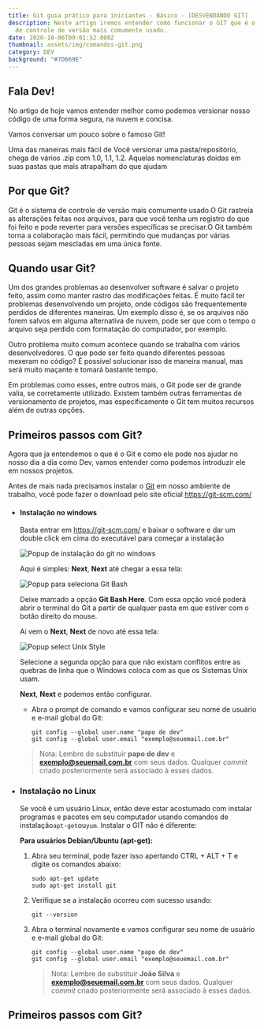 ```yaml
---
title: Git guia prático para iniciantes - Básico - [DESVENDANDO GIT]
description: Neste artigo iremos entender como funcionar o GIT que é o sistema
  de controle de versão mais comumente usado.
date: 2020-10-06T09:01:52.000Z
thumbnail: assets/img/comandos-git.png
category: DEV
background: "#7D669E"
---
```

## Fala Dev!

No artigo de hoje vamos entender melhor como podemos versionar nosso código de uma forma segura, na nuvem e concisa.

Vamos conversar um pouco sobre o famoso Git!

Uma das maneiras mais fácil de Você versionar uma pasta/repositório, chega de vários .zip com 1.0, 1.1, 1.2. Aquelas nomenclaturas doidas em suas pastas que mais atrapalham do que ajudam

## Por que Git?

Git é o sistema de controle de versão mais comumente usado.O Git rastreia as alterações feitas nos arquivos, para que você tenha um registro do que foi feito e pode reverter para versões específicas se precisar.O Git também torna a colaboração mais fácil, permitindo que mudanças por várias pessoas sejam mescladas em uma única fonte.

## Quando usar Git?

Um dos grandes problemas ao desenvolver software é salvar o projeto feito, assim como manter rastro das modificações feitas. É muito fácil ter problemas desenvolvendo um projeto, onde códigos são frequentemente perdidos de diferentes maneiras. Um exemplo disso é, se os arquivos não forem salvos em alguma alternativa de nuvem, pode ser que com o tempo o arquivo seja perdido com formatação do computador, por exemplo.

Outro problema muito comum acontece quando se trabalha com vários desenvolvedores. O que pode ser feito quando diferentes pessoas mexeram no código? É possível solucionar isso de maneira manual, mas será muito maçante e tomará bastante tempo.

Em problemas como esses, entre outros mais, o Git pode ser de grande valia, se corretamente utilizado. Existem também outras ferramentas de versionamento de projetos, mas especificamente o Git tem muitos recursos além de outras opções.

## Primeiros passos com Git?

Agora que ja entendemos o que é o Git e como ele pode nos ajudar no nosso dia a dia como Dev, vamos entender como podemos introduzir ele em nossos projetos.

Antes de mais nada precisamos instalar o [Git](https://git-scm.com/) em nosso ambiente de trabalho, você pode fazer o download pelo site oficial <https://git-scm.com/> 

* #### Instalação no windows

  Basta entrar em <https://git-scm.com/>  e baixar o software e dar um double click em cima do executável para começar a instalação

  ![Popup de instalação do git no windows](assets/img/instalacao-git-windows.png "Intalação do git no windows")

  Aqui é simples: **Next**, **Next** até chegar a essa tela:

  ![Popup para seleciona Git Bash](assets/img/git-bash-here.png "Git Bash Here")

  Deixe marcado a opção **Git Bash Here**. Com essa opção você poderá abrir o terminal do Git a partir de qualquer pasta em que estiver com o botão direito do mouse.

  Ai vem o **Next**, **Next** de novo até essa tela:

  ![Popup select Unix Style](assets/img/unix-style-git-windows.png "Unix Style")

  Selecione a segunda opção para que não existam conflitos entre as quebras de linha que o Windows coloca com as que os Sistemas Unix usam.

  **Next**, **Next** e podemos então configurar.

  * Abra o prompt de comando e vamos configurar seu nome de usuário e e-mail global do Git:

    ```shell
    git config --global user.name "papo de dev"
    git config --global user.email "exemplo@seuemail.com.br"
    ```

  > Nota: Lembre de substituir **papo de dev** e **exemplo@seuemail.com.br** com seus dados. Qualquer *commit* criado posteriormente será associado à esses dados.
* ### Instalação no Linux

  Se você é um usuário Linux, então deve estar acostumado com instalar programas e pacotes em seu computador usando comandos de instalação`apt-get`ou`yum`. Instalar o GIT não é diferente:

  **Para usuários Debian/Ubuntu (apt-get):**

  1. Abra seu terminal, pode fazer isso apertando CTRL + ALT + T e digite os comandos abaixo:

     ```shell
     sudo apt-get update 
     sudo apt-get install git
     ```
  2. Verifique se a instalação ocorreu com sucesso usando:

     ```shell
     git --version
     ```
  3. Abra o terminal novamente e vamos configurar seu nome de usuário e e-mail global do Git:

     ```shell
     git config --global user.name "papo de dev"
     git config --global user.email "exemplo@seuemail.com.br"
     ```

     > Nota: Lembre de substituir **João Silva** e **exemplo@seuemail.com.br** com seus dados. Qualquer *commit* criado posteriormente será associado à esses dados.

## Primeiros passos com Git?